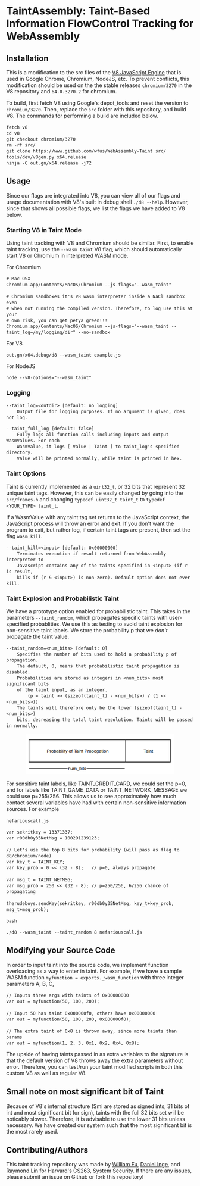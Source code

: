 # TaintAssembly: Taint-Based Information FlowControl Tracking for WebAssembly

## Installation

This is a modification to the src files of the [V8 JavaScript Engine](https://www.github.com/v8/v8.git) that is used in Google Chrome, Chromium, NodeJS, etc. To prevent conflicts, this modification should be used on the the stable releases ```chromium/3270``` in the V8 repository and ```64.0.3270.2``` for chromium. 

To build, first fetch V8 using Google's depot_tools and reset the version to ```chromium/3270```. Then, replace the ```src``` folder with this repository, and build V8. The commands for performing a build are included below.

```
fetch v8
cd v8
git checkout chromium/3270
rm -rf src/
git clone https://www.github.com/wfus/WebAssembly-Taint src/
tools/dev/v8gen.py x64.release
ninja -C out.gn/x64.release -j72
```

## Usage

Since our flags are integrated into V8, you can view all of our flags and usage documentation with V8's built in debug shell ```./d8 --help```. However, since that shows all possible flags, we list the flags we have added to V8 below.  

### Starting V8 in Taint Mode
Using taint tracking with V8 and Chromium should be similar. First, to enable taint tracking, use the ```--wasm_taint``` V8 flag, which should automatically start V8 or Chromium in interpreted WASM mode.  


For Chromium
```
# Mac OSX
Chromium.app/Contents/MacOS/Chromium --js-flags="--wasm_taint"

# Chromium sandboxes it's V8 wasm interpreter inside a NaCl sandbox even 
# when not running the compiled version. Therefore, to log use this at your
# own risk, you can get petya green!!!
Chromium.app/Contents/MacOS/Chromium --js-flags="--wasm_taint --taint_log=/my/logging/dir" --no-sandbox
```

For V8
```
out.gn/x64.debug/d8 --wasm_taint example.js
```

For NodeJS
```
node --v8-options="--wasm_taint"
```

### Logging
```
--taint_log=<outdir> [default: no logging]
	Output file for logging purposes. If no argument is given, does not log. 
```

```
--taint_full_log [default: false]
	Fully logs all function calls including inputs and output WasmValues. For each
	WasmValue, it logs [ Value | Taint ] to taint_log's specified directory.
	Value will be printed normally, while taint is printed in hex. 
```


### Taint Options
Taint is currently implemented as a ```uint32_t```, or 32 bits that represent 32 unique taint tags. However, this can be easily changed by going into the ```src/frames.h``` and changing ```typedef uint32_t taint_t``` to ```typedef <YOUR_TYPE> taint_t```. 

If a WasmValue with any taint tag set returns to the JavaScript context, the JavaScript process will throw an error and exit. If you don't want the program to exit, but rather log, if certain taint tags are present, then set the flag ```wasm_kill```. 

```
--taint_kill=<input> [default: 0x00000000]
	Terminates execution if result returned from WebAssembly interpreter to 
	Javascript contains any of the taints specified in <input> (if r is result,
	kills if (r & <input>) is non-zero). Default option does not ever kill.
```

### Taint Explosion and Probabilistic Taint
We have a prototype option enabled for probabilistic taint. This takes in the parameters ```--taint_random```, which propagates specific taints with user-specified probablities. We use this as testing to avoid taint explosion for non-sensitive taint labels. We store the probability p that we *don't* propagate the taint value. 

```
--taint_random=<num_bits> [default: 0]
	Specifies the number of bits used to hold a probability p of propagation.
	The default, 0, means that probabilistic taint propagation is disabled. 
	Probabilities are stored as integers in <num_bits> most significant bits
	of the taint input, as an integer. 
		(p = taint >> (sizeof(taint_t) - <num_bits>) / (1 << <num_bits>))
	The taints will therefore only be the lower (sizeof(taint_t) - <num_bits>)
	bits, decreasing the total taint resolution. Taints will be passed in normally.  
```
<p align="center">
	<img src ="images/probtaint.png" />
</p>


For sensitive taint labels, like TAINT_CREDIT_CARD, we could set the p=0, and for labels like TAINT_GAME_DATA or TAINT_NETWORK_MESSAGE we could use p=255/256. This allows us to see approximately how much contact several variables have had with certain non-sensitive information sources. For example


```nefariouscall.js```
```
var sekritkey = 13371337;
var r00db0y35NetMsg = 100291239123;

// Let's use the top 8 bits for probability (will pass as flag to d8/chromium/node)
var key_t = TAINT_KEY; 
var key_prob = 0 << (32 - 8);   // p=0, always propagate

var msg_t = TAINT_NETMSG;
var msg_prob = 250 << (32 - 8); // p=250/256, 6/256 chance of propagating

therudeboys.sendKey(sekritkey, r00db0y35NetMsg, key_t+key_prob, msg_t+msg_prob); 
```

```bash```
```
./d8 --wasm_taint --taint_random 8 nefariouscall.js 
```


## Modifying your Source Code 

In order to input taint into the source code, we implement function overloading as a way to enter in taint. For example, if we have a sample WASM function ```myfunction = exports._wasm_function``` with three integer parameters A, B, C,  

```
// Inputs three args with taints of 0x00000000
var out = myfunction(50, 100, 200);

// Input 50 has taint 0x000000f0, others have 0x00000000
var out = myfunction(50, 100, 200, 0x000000f0);

// The extra taint of 0x8 is thrown away, since more taints than params
var out = myfunction(1, 2, 3, 0x1, 0x2, 0x4, 0x8);
``` 

The upside of having taints passed in as extra variables to the signature is that the default version of V8 throws away the extra parameters without error. Therefore, you can test/run your taint modified scripts in both this custom V8 as well as regular V8.  

## Small note on most significant bit of Taint

Because of V8's internal structure (Smi are stored as signed ints, 31 bits of int and most significant bit for sign), taints with the full 32 bits set will be noticably slower. Therefore, it is advisable to use the lower 31 bits unless necessary. We have created our system such that the most significant bit is the most rarely used.  

## Contributing/Authors

This taint tracking repository was made by [William Fu](https://www.github.com/wfus), [Daniel Inge](https://www.github.com/daninge98), and [Raymond Lin](https://www.github.com/raylin1000) for Harvard's CS263, System Security. If there are any issues, please submit an issue on Github or fork this repository!

   





